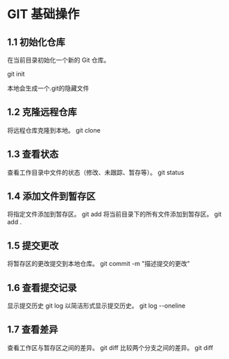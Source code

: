# GIT 基础操作
## 1.1 初始化仓库
在当前目录初始化一个新的 Git 仓库。

git init

本地会生成一个.git的隐藏文件
## 1.2 克隆远程仓库
将远程仓库克隆到本地。
git clone <repository-url>
## 1.3 查看状态
查看工作目录中文件的状态（修改、未跟踪、暂存等）。
git status
## 1.4 添加文件到暂存区
将指定文件添加到暂存区。
git add <file>
将当前目录下的所有文件添加到暂存区。
git add .
## 1.5 提交更改
将暂存区的更改提交到本地仓库。
git commit -m "描述提交的更改"
## 1.6 查看提交记录
显示提交历史
git log
以简洁形式显示提交历史。
git log --oneline
## 1.7 查看差异
查看工作区与暂存区之间的差异。
git diff
比较两个分支之间的差异。
git diff <branch1> <branch2>
